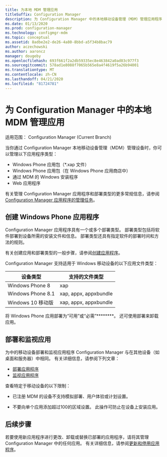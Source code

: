 ```yaml
---
title: 为本地 MDM 管理应用
titleSuffix: Configuration Manager
description: 为 Configuration Manager 中的本地移动设备管理（MDM）管理应用程序。
ms.date: 01/13/2020
ms.prod: configuration-manager
ms.technology: configmgr-mdm
ms.topic: conceptual
ms.assetid: 8adbe2e2-de26-4a80-8bbd-a5f34b8bac79
author: aczechowski
ms.author: aaroncz
manager: dougeby
ms.openlocfilehash: 693f661f2a2db59335ec8e463842a0ad03c977f3
ms.sourcegitcommit: 578ad1e8088f7065b565e8a4f4619f5a26b94001
ms.translationtype: MT
ms.contentlocale: zh-CN
ms.lasthandoff: 04/21/2020
ms.locfileid: "81724781"
---
```

# <a name="manage-apps-for-on-premises-mdm-in-configuration-manager"></a>为 Configuration Manager 中的本地 MDM 管理应用

适用范围：  Configuration Manager (Current Branch)

当你通过 Configuration Manager 本地移动设备管理（MDM）管理设备时，你可以管理以下应用程序类型：

- Windows Phone 应用包（*.xap 文件）
- Windows Phone 应用包（在 Windows Phone 应用商店中）
- 通过 MDM 的 Windows 安装程序
- Web 应用程序

有关管理 Configuration Manager 应用程序和部署类型的更多常规信息，请参阅[Configuration Manager 应用程序的管理任务](../../apps/deploy-use/management-tasks-applications.md)。

## <a name="create-windows-phone-application"></a><a name="bkmk_winphone"></a>创建 Windows Phone 应用程序

Configuration Manager 应用程序具有一个或多个部署类型。 部署类型包括将软件部署到设备所需的安装文件和信息。 部署类型还具有指定软件的部署时间和方法的规则。

有关创建应用和部署类型的一般步骤，请参阅[创建应用程序](../../apps/deploy-use/create-applications.md#bkmk_create)。

Configuration Manager 支持适用于 Windows 移动设备的以下应用文件类型：

|设备类型|支持的文件类型|
|-----------------|---------------------|
|Windows Phone 8|xap|
|Windows Phone 8.1|xap, appx, appxbundle|
|Windows 10 移动版|xap, appx, appxbundle|

将 Windows Phone 应用部署为“可用”或“必需”********。 还可使用部署来卸载应用。

## <a name="deploy-and-monitor-apps"></a>部署和监视应用

为中的移动设备部署和监视应用程序 Configuration Manager 与在其他设备（如桌面和服务器）中相同。 有关详细信息，请参阅下列文章：

- [部署应用程序](../../apps/deploy-use/deploy-applications.md)
- [监视应用程序](../../apps/deploy-use/monitor-applications-from-the-console.md)

查看特定于移动设备的以下限制：

- 已注册 MDM 的设备不支持模拟部署、用户体验或计划设置。

- 不要向单个应用添加超过100的区域设置。 此操作可防止在设备上安装应用。

## <a name="next-step"></a>后续步骤

若要使用新应用程序进行更改、卸载或替换已部署的应用程序，请将其管理 Configuration Manager 中的任何应用。 有关详细信息，请参阅[更新和停用应用程序](../../apps/deploy-use/update-and-retire-applications.md)。
